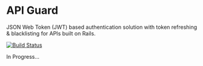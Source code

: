 # API Guard

JSON Web Token (JWT) based authentication solution with token refreshing & blacklisting for APIs built on Rails.

[![Build Status](https://travis-ci.org/Gokul595/api_guard.svg?branch=master)](https://travis-ci.org/Gokul595/api_guard)

In Progress...

<!---
# API Guard
Short description and motivation.

## Usage
How to use my plugin.

## Installation
Add this line to your application's Gemfile:

```ruby
gem 'api_guard'
```

And then execute:
```bash
$ bundle
```

Or install it yourself as:
```bash
$ gem install api_guard
```

## Contributing
Contribution directions go here.

## License
The gem is available as open source under the terms of the [MIT License](http://opensource.org/licenses/MIT).
-->
